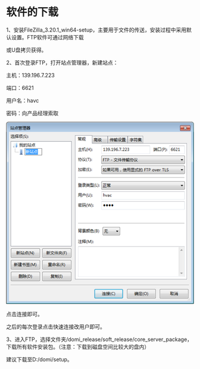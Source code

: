 # 软件的下载

1、安装FileZilla\_3.20.1\_win64-setup，主要用于文件的传送，安装过程中采用默认设置。FTP软件可通过网络下载

或U盘拷贝获得。

2、首次登录FTP，打开站点管理器，新建站点：

主机：139.196.7.223

端口：6621

用户名：havc

密码：向产品经理索取

![](/assets/站点管理窗口.png)

点击连接即可。

之后的每次登录点击快速连接改用户即可。

3、进入FTP，选择文件夹/domi\_release/soft\_release/core\_server\_package，下载所有软件安装包。（注意：下载到磁盘空间比较大的盘内）

建议下载至D:/domi/setup。

